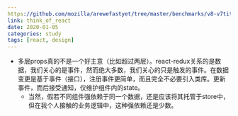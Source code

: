 ```yaml
---
https://github.com/mozilla/arewefastyet/tree/master/benchmarks/v8-v7title: React的一些感悟
link: think_of_react
date: 2020-01-05
categories: study
tags: [react, design]
---
```


- 多层props真的不是一个好主意（比如超过两层）。react-redux关系的是数据，我们关心的是事件，然而绝大多数，我们关心的只是触发的事件。在数据变更是基于事件（接口），注册事件更简单，而且完全不必要引入类库。更新事件，而后接受通知，仅维护组件内的state。
  - 当然，假若不同组件强依赖于同一个数据，还是应该将其托管于store中，但在我个人接触的业务逻辑中，这种强依赖还是少数。







